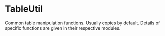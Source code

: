 # TableUtil

Common table manipulation functions. Usually copies by default. Details of specific functions are given in their respective modules.
